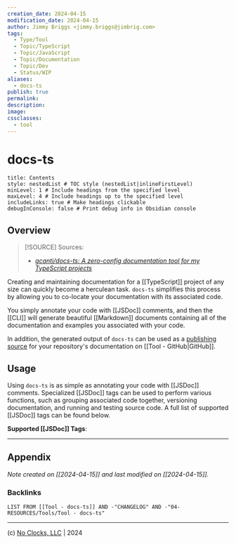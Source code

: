 ```yaml
---
creation_date: 2024-04-15
modification_date: 2024-04-15
author: Jimmy Briggs <jimmy.briggs@jimbrig.com>
tags:
  - Type/Tool
  - Topic/TypeScript
  - Topic/JavaScript
  - Topic/Documentation
  - Topic/Dev
  - Status/WIP
aliases:
  - docs-ts
publish: true
permalink:
description:
image:
cssclasses:
  - tool
---
```



# docs-ts

```table-of-contents
title: Contents 
style: nestedList # TOC style (nestedList|inlineFirstLevel)
minLevel: 1 # Include headings from the specified level
maxLevel: 4 # Include headings up to the specified level
includeLinks: true # Make headings clickable
debugInConsole: false # Print debug info in Obsidian console
```

## Overview

> [!SOURCE] Sources:
> - *[gcanti/docs-ts: A zero-config documentation tool for my TypeScript projects](https://github.com/gcanti/docs-ts)*

Creating and maintaining documentation for a [[TypeScript]] project of any size can quickly become a herculean task. `docs-ts` simplifies this process by allowing you to co-locate your documentation with its associated code. 

You simply annotate your code with [[JSDoc]] comments, and then the [[CLI]] will generate beautiful [[Markdown]] documents containing all of the documentation and examples you associated with your code. 

In addition, the generated output of `docs-ts` can be used as a [publishing source](https://docs.github.com/en/free-pro-team@latest/github/working-with-github-pages/configuring-a-publishing-source-for-your-github-pages-site#choosing-a-publishing-source) for your repository's documentation on [[Tool - GitHub|GitHub]].

## Usage

Using `docs-ts` is as simple as annotating your code with [[JSDoc]] comments. Specialized [[JSDoc]] tags can be used to perform various functions, such as grouping associated code together, versioning documentation, and running and testing source code. A full list of supported [[JSDoc]] tags can be found below.

**Supported [[JSDoc]] Tags**:




***

## Appendix

*Note created on [[2024-04-15]] and last modified on [[2024-04-15]].*

### Backlinks

```dataview
LIST FROM [[Tool - docs-ts]] AND -"CHANGELOG" AND -"04-RESOURCES/Tools/Tool - docs-ts"
```

***

(c) [No Clocks, LLC](https://github.com/noclocks) | 2024
